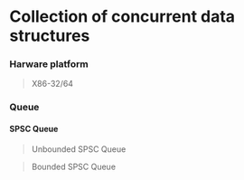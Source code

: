 # Collection of concurrent data structures
### Harware platform
>X86-32/64

### Queue
#### SPSC Queue
>Unbounded SPSC Queue

>Bounded SPSC Queue
